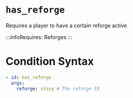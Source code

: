 # `has_reforge`

Requires a player to have a certain reforge active


:::infoRequires:
Reforges
:::
# Condition Syntax
```yaml
- id: has_reforge
  args:
    reforge: shiny # The reforge ID
```
